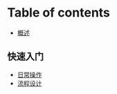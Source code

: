# Table of contents

* [概述](README.md)

## 快速入门 <a id="quickstarts"></a>

* [日常操作](quickstarts/day-to-day-work.md)
* [流程设计](quickstarts/designer.md)

